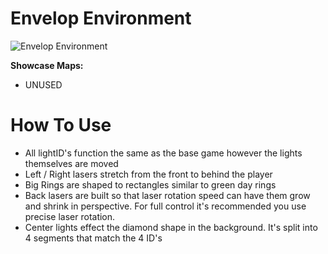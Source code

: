 # Envelop Environment
![Envelop Environment](Envelop.png)

**Showcase Maps:**
- UNUSED

# How To Use

- All lightID's function the same as the base game however the lights themselves are moved
- Left / Right lasers stretch from the front to behind the player
- Big Rings are shaped to rectangles similar to green day rings
- Back lasers are built so that laser rotation speed can have them grow and shrink in perspective. For full control it's recommended you use precise laser rotation.
- Center lights effect the diamond shape in the background. It's split into 4 segments that match the 4 ID's